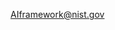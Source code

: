 ---
---

<a href="mailto:AIframework@nist.gov">AIframework@nist.gov</a>
<br>
<br>
<br>
<br>
<br>
<br>
<br>
<br>
<br>
<br>
